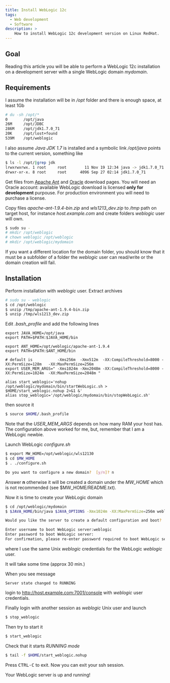 ```yaml
---
title: Install WebLogic 12c
tags:
  - Web development
  - Software
description: >
    How to install WebLogic 12c development version on Linux RedHat.
---
```


## Goal

Reading this article you will be able to perform a WebLogic 12c installation on a development server with a single WebLogic domain *mydomain*.

## Requirements

I assume the installation will be in */opt* folder and there is enough space, at least 1Gb

```bash
# du -sh /opt/*
0       /opt/java
26M     /opt/JDBC
286M    /opt/jdk1.7.0_71
20K     /opt/lost+found
539M    /opt/weblogic
```

I also assume *Java JDK 1.7* is installed and a symbolic link */opt/java* points to the current version, something like

```bash
$ ls -l /opt/|grep jdk
lrwxrwxrwx. 1 root     root        11 Nov 19 12:34 java -> jdk1.7.0_71
drwxr-xr-x. 8 root     root      4096 Sep 27 02:14 jdk1.7.0_71
```

Get files from [Apache Ant][1] and [Oracle][2] download pages. You will need an Oracle account: available WebLogic download is licensed **only for development** purpouse. For production environment you will need to purchase a license.

Copy files *apache-ant-1.9.4-bin.zip* and *wls1213_dev.zip* to */tmp* path on target host, for instance *host.example.com* and create folders *weblogic* user will own.

```bash
$ sudo su -
# mkdir /opt/weblogic
# chown weblogic /opt/weblogic
# mkdir /opt/weblogic/mydomain
```

If you want a different location for the domain folder, you should know that it must be a subfolder of a folder the *weblogic* user can read/write or the domain creation will fail.

## Installation

Perform installation with *weblogic* user. Extract archives

```bash
# sudo su - weblogic
$ cd /opt/weblogic
$ unzip /tmp/apache-ant-1.9.4-bin.zip
$ unzip /tmp/wls1213_dev.zip
```

Edit *.bash_profile* and add the following lines

```
export JAVA_HOME=/opt/java
export PATH=$PATH:$JAVA_HOME/bin

export ANT_HOME=/opt/weblogic/apache-ant-1.9.4
export PATH=$PATH:$ANT_HOME/bin

# default is           -Xms256m  -Xmx512m  -XX:CompileThreshold=8000 -XX:PermSize=128m   -XX:MaxPermSize=256m
export USER_MEM_ARGS=" -Xms1024m -Xmx2048m -XX:CompileThreshold=8000 -XX:PermSize=1024m  -XX:MaxPermSize=2048m "

alias start_weblogic='nohup /opt/weblogic/mydomain/bin/startWebLogic.sh > $HOME/start_weblogic.nohup 2>&1 &'
alias stop_weblogic='/opt/weblogic/mydomain/bin/stopWebLogic.sh'
```

then source it

```bash
$ source $HOME/.bash_profile
```

<div class="alert alert-warning">Note that the <em>USER_MEM_ARGS</em> depends on how many RAM your host has. The configuration above worked for me, but, remember that I am a WebLogic newbie.</div>

Launch WebLogic *configure.sh*

```bash
$ export MW_HOME=/opt/weblogic/wls12130
$ cd $MW_HOME
$ . ./configure.sh

Do you want to configure a new domain?  [y/n]? n
```

Answer **n** otherwise it will be created a domain under the *MW_HOME* which is not recommended (see $MW_HOME/README.txt).

Now it is time to create your WebLogic domain

```bash
$ cd /opt/weblogic/mydomain
$ $JAVA_HOME/bin/java $JAVA_OPTIONS -Xmx1024m -XX:MaxPermSize=256m weblogic.Server

Would you like the server to create a default configuration and boot?  (y/n): y

Enter username to boot WebLogic server:weblogic
Enter password to boot WebLogic server:
For confirmation, please re-enter password required to boot WebLogic server:
```

where I use the same Unix *weblogic* credentials for the WebLogic *weblogic* user.

It will take some time (approx 30 min.)

When you see message

```
Server state changed to RUNNING
```

login to http://host.example.com:7001/console with *weblogic* user credentials.

Finally login with another session as *weblogic* Unix user and launch

```bash
$ stop_weblogic
```

Then try to start it

```bash
$ start_weblogic
```

Check that it starts *RUNNING mode*

```bash
$ tail -f $HOME/start_weblogic.nohup
```

Press <kbd>CTRL-C</kbd> to exit. Now you can exit your ssh session.

<div class="alert alert-info">
Your WebLogic server is up and running!
</div>

  [1]: http://ant.apache.org/bindownload.cgi "Apache Ant download"
  [2]: http://www.oracle.com/technetwork/indexes/downloads/index.html "Oracle downloads"

